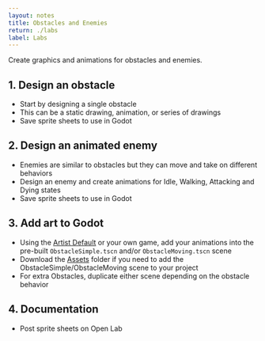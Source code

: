 ```yaml
---
layout: notes
title: Obstacles and Enemies
return: ./labs
label: Labs
---
```


<!-- <iframe width="560" height="315" src="https://www.youtube.com/embed/Xsq2-3K6z3g?rel=0" frameborder="0" allowfullscreen></iframe> -->


Create graphics and animations for obstacles and enemies.

## 1. Design an obstacle
- Start by designing a single obstacle
- This can be a static drawing, animation, or series of drawings
- Save sprite sheets to use in Godot

## 2. Design an animated enemy
- Enemies are similar to obstacles but they can move and take on different behaviors
- Design an enemy and create animations for Idle, Walking, Attacking and Dying states
- Save sprite sheets to use in Godot

## 3. Add art to Godot
- Using the [Artist Default](./Artist_Default.zip) or your own game, add your animations into the pre-built `ObstacleSimple.tscn` and/or `ObstacleMoving.tscn` scene
- Download the [Assets](./Assets.zip) folder if you need to add the ObstacleSimple/ObstacleMoving scene to your project
- For extra Obstacles, duplicate either scene depending on the obstacle behavior

## 4. Documentation 
- Post sprite sheets on Open Lab